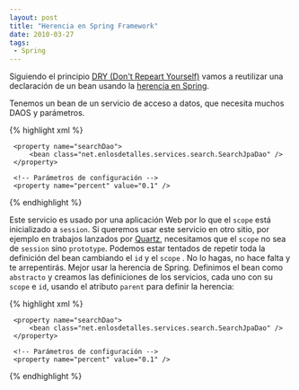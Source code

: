 ```yaml
---
layout: post
title: "Herencia en Spring Framework"
date: 2010-03-27
tags:
 - Spring
---
```



Siguiendo el principio  [DRY (Don't Repeart Yourself)](http://en.wikipedia.org/wiki/Don%27t_repeat_yourself) vamos a reutilizar una declaración de un bean usando la [herencia en Spring](http://static.springsource.org/spring/docs/2.5.x/reference/beans.html#beans-child-bean-definitions).

Tenemos un bean de un servicio de acceso a datos, que necesita muchos DAOS y parámetros.

{% highlight xml %}
<bean id="service" class="net.enlosdetalles.services.JpaService" scope="session">
	<!-- Daos -->
	 <property name="personDao">
		 <bean class="net.enlosdetalles.services.daos.PersonJpaDao" />
	 </property>

	 <property name="searchDao">
		 <bean class="net.enlosdetalles.services.search.SearchJpaDao" />
	 </property>

	 <!-- Parámetros de configuración -->
	 <property name="percent" value="0.1" />
</bean>
{% endhighlight %}

Este servicio es usado por una aplicación Web por lo que el `scope` está inicializado a `session`. Si queremos usar este servicio en otro sitio, por ejemplo en trabajos lanzados por [Quartz](http://quartz-scheduler.org/), necesitamos que el `scope` no sea de `session` sino `prototype`. Podemos estar tentados de repetir toda la definición del bean cambiando el `id` y el `scope` . No lo hagas, no hace falta y te arrepentirás. Mejor usar la herencia de Spring. Definimos el bean como `abstracto` y creamos las definiciones de los servicios, cada uno con su `scope` e `id`, usando el atributo `parent` para definir la herencia:

{% highlight xml %}
<bean id="abstractService" abstract="true" class="net.enlosdetalles.services.JpaService">
	<!-- Daos -->
	 <property name="personDao">
		 <bean class="net.enlosdetalles.services.daos.PersonJpaDao" />
	 </property>

	 <property name="searchDao">
		 <bean class="net.enlosdetalles.services.search.SearchJpaDao" />
	 </property>

	 <!-- Parámetros de configuración -->
	 <property name="percent" value="0.1" />
</bean>

<bean id="service" parent="abstractService" scope="session" />

<bean id="batchService" parent="abstractService" scope="prototype" />
{% endhighlight %}
